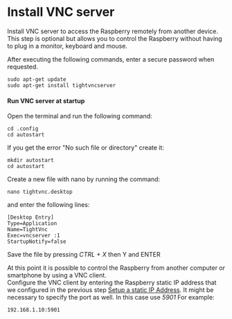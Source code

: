 # Install VNC server

Install VNC server to access the Raspberry remotely from another device. This step is optional but allows you to control the Raspberry without having to plug in a monitor, keyboard and mouse.

After executing the following commands, enter a secure password when requested.

```
sudo apt-get update
sudo apt-get install tightvncserver
```

#### Run VNC server at startup

Open the terminal and run the following command:

```
cd .config
cd autostart
```

If you get the error "No such file or directory" create it:

```
mkdir autostart
cd autostart
```

Create a new file with nano by running the command:

```
nano tightvnc.desktop
```

and enter the following lines:

```
[Desktop Entry]
Type=Application
Name=TightVnc
Exec=vncserver :1
StartupNotify=false
```

Save the file by pressing *CTRL + X* then Y and ENTER

At this point it is possible to control the Raspberry from another computer or smartphone by using a VNC client.  
Configure the VNC client by entering the Raspberry static IP address that we configured in the previous step [Setup a static IP Address](#setup-a-static-ip-address).
It might be necessary to specify the port as well. In this case use *5901* For example:

```
192.168.1.10:5901
```